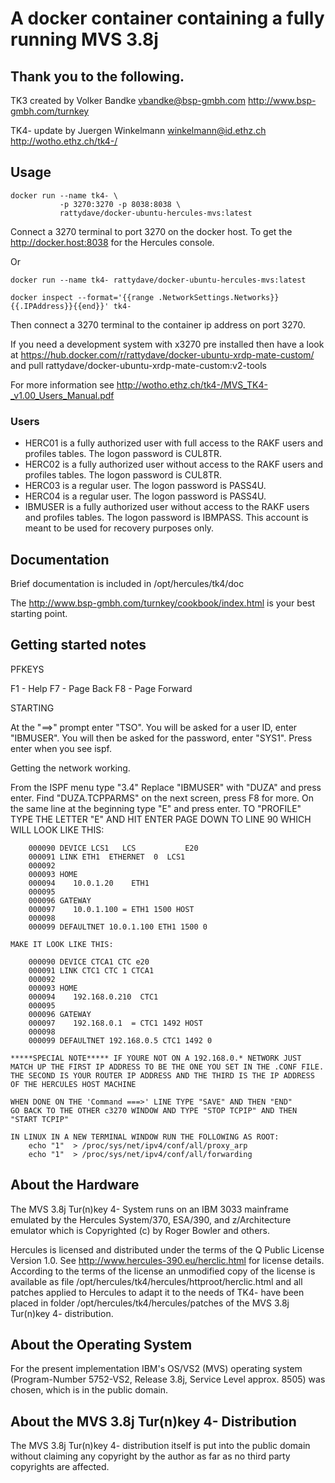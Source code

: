 # A docker container containing a fully running MVS 3.8j

## Thank you to the following.
TK3 created by Volker Bandke       vbandke@bsp-gmbh.com http://www.bsp-gmbh.com/turnkey

TK4- update by Juergen Winkelmann  winkelmann@id.ethz.ch http://wotho.ethz.ch/tk4-/

## Usage

```
docker run --name tk4- \
           -p 3270:3270 -p 8038:8038 \
           rattydave/docker-ubuntu-hercules-mvs:latest
```

Connect a 3270 terminal to port 3270 on the docker host.
To get the http://docker.host:8038 for the Hercules console.

Or

```
docker run --name tk4- rattydave/docker-ubuntu-hercules-mvs:latest

docker inspect --format='{{range .NetworkSettings.Networks}}{{.IPAddress}}{{end}}' tk4-
```

Then connect a 3270 terminal to the container ip address on port 3270.

If you need a development system with x3270 pre installed then have a look at https://hub.docker.com/r/rattydave/docker-ubuntu-xrdp-mate-custom/ and pull rattydave/docker-ubuntu-xrdp-mate-custom:v2-tools

For more information see http://wotho.ethz.ch/tk4-/MVS_TK4-_v1.00_Users_Manual.pdf

### Users

- HERC01 is a fully authorized user with full access to the RAKF users and profiles
tables. The logon password is CUL8TR.
- HERC02 is a fully authorized user without access to the RAKF users and profiles
tables. The logon password is CUL8TR.
- HERC03 is a regular user. The logon password is PASS4U.
- HERC04 is a regular user. The logon password is PASS4U.
- IBMUSER is a fully authorized user without access to the RAKF users and profiles
tables. The logon password is IBMPASS. This account is meant to be used for
recovery purposes only.

## Documentation

Brief documentation is included in /opt/hercules/tk4/doc 

The http://www.bsp-gmbh.com/turnkey/cookbook/index.html is your best starting point.

## Getting started notes

PFKEYS

F1 - Help
F7 - Page Back
F8 - Page Forward

STARTING

At the "==>" prompt enter "TSO". You will be asked for a user ID, enter "IBMUSER". You will then be asked for the password, enter "SYS1".
Press enter when you see ispf.

Getting the network working.

From the ISPF menu type "3.4"
	Replace "IBMUSER" with "DUZA" and press enter.
	Find "DUZA.TCPPARMS" on the next screen, press F8 for more.
	On the same line at the beginning type "E" and press enter.
	 TO "PROFILE" TYPE THE LETTER "E" AND HIT ENTER	
	PAGE DOWN TO LINE 90 WHICH WILL LOOK LIKE THIS:

		000090 DEVICE LCS1   LCS           E20
		000091 LINK ETH1  ETHERNET  0  LCS1
		000092
		000093 HOME
		000094    10.0.1.20    ETH1
		000095
		000096 GATEWAY
		000097    10.0.1.100 = ETH1 1500 HOST
		000098
		000099 DEFAULTNET 10.0.1.100 ETH1 1500 0

	MAKE IT LOOK LIKE THIS:

		000090 DEVICE CTCA1 CTC e20
		000091 LINK CTC1 CTC 1 CTCA1
		000092
		000093 HOME
		000094    192.168.0.210  CTC1
		000095
		000096 GATEWAY
		000097    192.168.0.1  = CTC1 1492 HOST
		000098
		000099 DEFAULTNET 192.168.0.5 CTC1 1492 0

	*****SPECIAL NOTE***** IF YOURE NOT ON A 192.168.0.* NETWORK JUST MATCH UP THE FIRST IP ADDRESS TO BE THE ONE YOU SET IN THE .CONF FILE. THE SECOND IS YOUR ROUTER IP ADDRESS AND THE THIRD IS THE IP ADDRESS OF THE HERCULES HOST MACHINE

	WHEN DONE ON THE 'Command ===>' LINE TYPE "SAVE" AND THEN "END"
	GO BACK TO THE OTHER c3270 WINDOW AND TYPE "STOP TCPIP" AND THEN "START TCPIP"

	IN LINUX IN A NEW TERMINAL WINDOW RUN THE FOLLOWING AS ROOT:
		echo "1"  > /proc/sys/net/ipv4/conf/all/proxy_arp 
		echo "1"  > /proc/sys/net/ipv4/conf/all/forwarding 



## About the Hardware
The MVS 3.8j Tur(n)key 4- System runs on an IBM 3033 mainframe emulated by the Hercules System/370, ESA/390, and z/Architecture emulator which is Copyrighted (c) by Roger Bowler and others.

Hercules is licensed and distributed under the terms of the Q Public License Version 1.0. See http://www.hercules-390.eu/herclic.html for license details. According to the terms of the license an unmodified copy of the license is available as file /opt/hercules/tk4/hercules/httproot/herclic.html and all patches applied to Hercules to adapt it to the needs of TK4- have been placed in folder /opt/hercules/tk4/hercules/patches of the MVS 3.8j Tur(n)key 4- distribution.

## About the Operating System
For the present implementation IBM's OS/VS2 (MVS) operating system (Program-Number 5752-VS2, Release 3.8j, Service Level approx. 8505) was chosen, which is in the public domain.

## About the MVS 3.8j Tur(n)key 4- Distribution
The MVS 3.8j Tur(n)key 4- distribution itself is put into the public domain without claiming any copyright by the author as far as no third party copyrights are affected.

